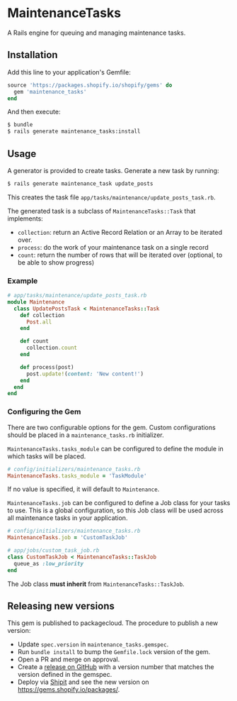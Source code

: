 # MaintenanceTasks

A Rails engine for queuing and managing maintenance tasks.

## Installation

Add this line to your application's Gemfile:

```ruby
source 'https://packages.shopify.io/shopify/gems' do
  gem 'maintenance_tasks'
end
```

And then execute:

```bash
$ bundle
$ rails generate maintenance_tasks:install
```

## Usage

A generator is provided to create tasks. Generate a new task by running:

```bash
$ rails generate maintenance_task update_posts
```

This creates the task file `app/tasks/maintenance/update_posts_task.rb`.

The generated task is a subclass of `MaintenanceTasks::Task` that implements:

* `collection`: return an Active Record Relation or an Array to be iterated
  over.
* `process`: do the work of your maintenance task on a single record
* `count`: return the number of rows that will be iterated over (optional,
  to be able to show progress)

### Example

```ruby
# app/tasks/maintenance/update_posts_task.rb
module Maintenance
  class UpdatePostsTask < MaintenanceTasks::Task
    def collection
      Post.all
    end

    def count
      collection.count
    end

    def process(post)
      post.update!(content: 'New content!')
    end
  end
end
```

### Configuring the Gem

There are two configurable options for the gem.
Custom configurations should be placed in a `maintenance_tasks.rb` initializer.

`MaintenanceTasks.tasks_module` can be configured to define the module in which
tasks will be placed.

```ruby
# config/initializers/maintenance_tasks.rb
MaintenanceTasks.tasks_module = 'TaskModule'
```

If no value is specified, it will default to `Maintenance`.

`MaintenanceTasks.job` can be configured to define a Job class for your tasks
to use. This is a global configuration, so this Job class will be used across
all maintenance tasks in your application.

```ruby
# config/initializers/maintenance_tasks.rb
MaintenanceTasks.job = 'CustomTaskJob'

# app/jobs/custom_task_job.rb
class CustomTaskJob < MaintenanceTasks::TaskJob
  queue_as :low_priority
end
```

The Job class **must inherit** from `MaintenanceTasks::TaskJob`.

## Releasing new versions

This gem is published to packagecloud. The procedure to publish a new version:

* Update `spec.version` in `maintenance_tasks.gemspec`.
* Run `bundle install` to bump the `Gemfile.lock` version of the gem.
* Open a PR and merge on approval.
* Create a [release on GitHub](https://help.github.com/articles/creating-releases/) with a version number that matches the version defined in the gemspec.
* Deploy via [Shipit](https://shipit.shopify.io/shopify/maintenance_tasks/packagecloud) and see the new version on https://gems.shopify.io/packages/.
